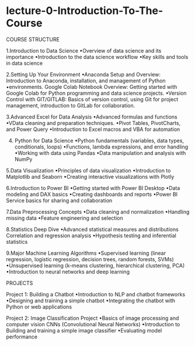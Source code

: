 # lecture-0-Introduction-To-The-Course

COURSE STRUCTURE

1.Introduction to Data Science
•Overview of data science and its importance
•Introduction to the data science workflow
•Key skills and tools in data science

2.Setting Up Your Environment
•Anaconda Setup and Overview: Introduction to Anaconda, installation, and management of Python
•environments. Google Colab Notebook Overview: Getting started with Google Colab for Python programming and data science projects.
•Version Control with GIT/GITLAB: Basics of version control, using Git for project management, introduction to GitLab for collaboration.

3.Advanced Excel for Data Analysis
•Advanced formulas and functions
•VData cleaning and preparation techniques.
•Pivot Tables, PivotCharts, and Power Query
•Introduction to Excel macros and VBA for automation

4. Python for Data Science
•Python fundamentals (variables, data types, conditionals, loops)
•Functions, lambda expressions, and error handling
•Working with data using Pandas
•Data manipulation and analysis with NumPy

5.Data Visualization
•Principles of data visualization
•Introduction to Matplotlib and Seaborn
•Creating interactive visualizations with Plotly

6.Introduction to Power BI
•Getting started with Power BI Desktop
•Data modeling and DAX basics
•Creating dashboards and reports
•Power BI Service basics for sharing and collaboration

7.Data Preprocessing Concepts
•Data cleaning and normalization
•Handling missing data
•Feature engineering and selection

8.Statistics Deep Dive
•Advanced statistical measures and distributions Correlation and regression analysis
•Hypothesis testing and inferential statistics

9.Major Machine Learning Algorithms
•Supervised learning (linear regression, logistic regression, decision trees, random forests, SVMs) 
•Unsupervised learning (k-means clustering, hierarchical clustering, PCA) 
•Introduction to neural networks and deep learning

PROJECTS

Project 1: Building a Chatbot
•Introduction to NLP and chatbot frameworks
•Designing and training a simple chatbot
•Integrating the chatbot with Python or web applications

Project 2: Image Classification Project
•Basics of image processing and computer vision CNNs (Convolutional Neural Networks)
•Introduction to Building and training a simple image classifier
•Evaluating model performance
